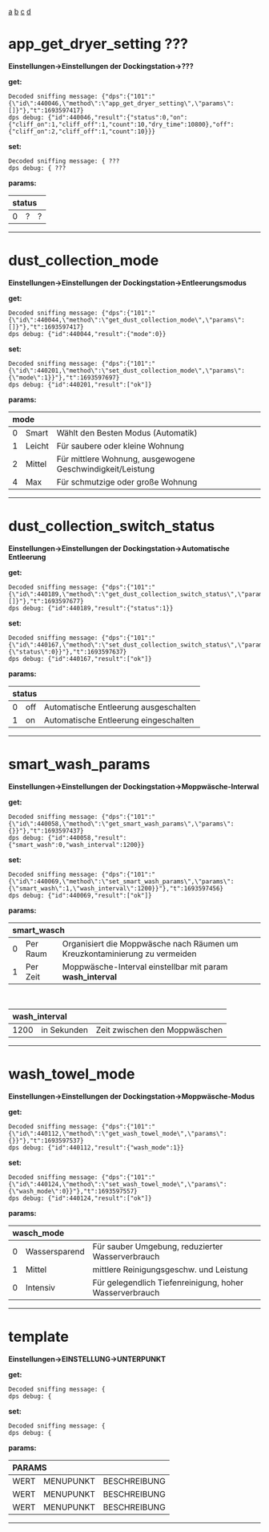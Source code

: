 [a](a) [b](b) [c](c) [d](d)

<!-- ############################################################################################ -->
# app_get_dryer_setting ???
**Einstellungen->Einstellungen der Dockingstation->???**

**get:**

    Decoded sniffing message: {"dps":{"101":"{\"id\":440046,\"method\":\"app_get_dryer_setting\",\"params\":[]}"},"t":1693597417}
    dps debug: {"id":440046,"result":{"status":0,"on":{"cliff_on":1,"cliff_off":1,"count":10,"dry_time":10800},"off":{"cliff_on":2,"cliff_off":1,"count":10}}}

**set:**

    Decoded sniffing message: { ???
    dps debug: { ???

**params:**
<table><thead><tr><th colspan=3 align="left">status</th>
</tr></thead><tbody>
<tr><td align="center">0</td><td>?</td><td>?</td></td>
</tr></tbody></table>
<hr>

<!-- ############################################################################################ -->
# dust_collection_mode
**Einstellungen->Einstellungen der Dockingstation->Entleerungsmodus**

**get:**

    Decoded sniffing message: {"dps":{"101":"{\"id\":440044,\"method\":\"get_dust_collection_mode\",\"params\":[]}"},"t":1693597417}
    dps debug: {"id":440044,"result":{"mode":0}}

**set:**

    Decoded sniffing message: {"dps":{"101":"{\"id\":440201,\"method\":\"set_dust_collection_mode\",\"params\":{\"mode\":1}}"},"t":1693597697}
    dps debug: {"id":440201,"result":["ok"]}

**params:**
<table><thead><tr><th colspan=3 align="left">mode</th>
</tr></thead><tbody>
<tr><td align="center">0</td><td>Smart</td><td>Wählt den Besten Modus (Automatik)</td></td>
<tr><td align="center">1</td><td>Leicht</td><td>Für saubere oder kleine Wohnung</td>
<tr><td align="center">2</td><td>Mittel</td><td>Für mittlere Wohnung, ausgewogene Geschwindigkeit/Leistung</td>
<tr><td align="center">4</td><td>Max</td><td>Für schmutzige oder große Wohnung</td>
</tr></tbody></table>
<hr>

<!-- ############################################################################################ -->
# dust_collection_switch_status
**Einstellungen->Einstellungen der Dockingstation->Automatische Entleerung**

**get:**

    Decoded sniffing message: {"dps":{"101":"{\"id\":440189,\"method\":\"get_dust_collection_switch_status\",\"params\":[]}"},"t":1693597677}
    dps debug: {"id":440189,"result":{"status":1}}

**set:**

    Decoded sniffing message: {"dps":{"101":"{\"id\":440167,\"method\":\"set_dust_collection_switch_status\",\"params\":{\"status\":0}}"},"t":1693597637}
    dps debug: {"id":440167,"result":["ok"]}

**params:**
<table><thead><tr><th colspan=3 align="left">status</th>
</tr></thead><tbody>
<tr><td align="center">0</td><td>off</td><td>Automatische Entleerung ausgeschalten</td></td>
<tr><td align="center">1</td><td>on</td><td>Automatische Entleerung eingeschalten</td>
</tr></tbody></table>
<hr>

<!-- ############################################################################################ -->
# smart_wash_params
**Einstellungen->Einstellungen der Dockingstation->Moppwäsche-Interwal**

**get:**

    Decoded sniffing message: {"dps":{"101":"{\"id\":440058,\"method\":\"get_smart_wash_params\",\"params\":{}}"},"t":1693597437}
    dps debug: {"id":440058,"result":{"smart_wash":0,"wash_interval":1200}}

**set:**

    Decoded sniffing message: {"dps":{"101":"{\"id\":440069,\"method\":\"set_smart_wash_params\",\"params\":{\"smart_wash\":1,\"wash_interval\":1200}}"},"t":1693597456}
    dps debug: {"id":440069,"result":["ok"]}

**params:**
<table><thead><tr><th colspan=3 align="left">smart_wasch</th>
</tr></thead><tbody>
<tr><td align="center">0</td><td>Per Raum</td><td>Organisiert die Moppwäsche nach Räumen um Kreuzkontaminierung zu vermeiden</td></td>
<tr><td align="center">1</td><td>Per Zeit</td><td>Moppwäsche-Interval einstellbar mit param <b>wash_interval<b></td>
</tr></tbody></table>
<br>
<table><thead><tr><th colspan=3 align="left">wash_interval</th>
</tr></thead><tbody>
<tr><td align="center">1200</td><td>in Sekunden</td><td>Zeit zwischen den Moppwäschen</td>
</tr></tbody></table>
<hr>

<!-- ############################################################################################ -->
# wash_towel_mode
**Einstellungen->Einstellungen der Dockingstation->Moppwäsche-Modus**

**get:**

    Decoded sniffing message: {"dps":{"101":"{\"id\":440112,\"method\":\"get_wash_towel_mode\",\"params\":{}}"},"t":1693597537}
    dps debug: {"id":440112,"result":{"wash_mode":1}}

**set:**

    Decoded sniffing message: {"dps":{"101":"{\"id\":440124,\"method\":\"set_wash_towel_mode\",\"params\":{\"wash_mode\":0}}"},"t":1693597557}
    dps debug: {"id":440124,"result":["ok"]}

**params:**
<table><thead><tr><th colspan=3 align="left">wasch_mode</th>
</tr></thead><tbody>
<tr><td align="center">0</td><td>Wassersparend</td><td>Für sauber Umgebung, reduzierter Wasserverbrauch</td></td>
<tr><td align="center">1</td><td>Mittel</td><td>mittlere Reinigungsgeschw. und Leistung</td>
<tr><td align="center">0</td><td>Intensiv</td><td>Für gelegendlich Tiefenreinigung, hoher Wasserverbrauch<b></td>
</tr></tbody></table>
<hr>

<!-- TEMPLATE
<!-- ############################################################################################ -->
# template
**Einstellungen->EINSTELLUNG->UNTERPUNKT**

**get:**

    Decoded sniffing message: {
    dps debug: {

**set:**

    Decoded sniffing message: {
    dps debug: {

**params:**
<table><thead><tr><th colspan=3 align="left">PARAMS</th>
</tr></thead><tbody>
<tr><td align="center">WERT</td><td>MENUPUNKT</td><td>BESCHREIBUNG</td></td>
<tr><td align="center">WERT</td><td>MENUPUNKT</td><td>BESCHREIBUNG</td>
<tr><td align="center">WERT</td><td>MENUPUNKT</td><td>BESCHREIBUNG</td>
</tr></tbody></table>
<hr>

<!-- Bis hier kopieren -->

